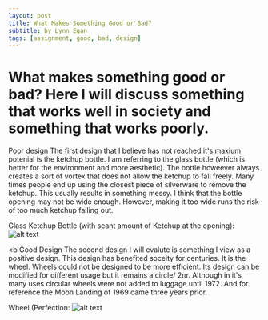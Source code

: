 ```yaml
---
layout: post
title: What Makes Something Good or Bad?
subtitle: by Lynn Egan
tags: [assignment, good, bad, design]
---
```


<h1>What makes something good or bad? Here I will discuss something that works well in society and something that works poorly.</h1>


<a> Poor design </a>
The first design that I believe has not reached it's maxium potenial is the ketchup bottle. I am referring to the glass bottle (which is better for the environment and more aesthetic). The bottle howeever always creates a sort of vortex that does not allow the ketchup to fall freely. Many times people end up using the closest piece of silverware to remove the ketchup. This usually results in something messy. I think that the bottle opening may not be wide enough. However, making it too wide runs the risk of too much ketchup falling out. 

Glass Ketchup Bottle (with scant amount of Ketchup at the opening): 
![alt text][logo]

[logo]: https://www.thesun.co.uk/wp-content/uploads/2016/07/nintchdbpict000004016286.jpg?w=2640 "Logo Title Text 2"

<b Good Design</b>
The second design I will evalute is something I view as a positive design. This design has benefited soceity for centuries. It is the wheel. Wheels could not be designed to be more efficient. Its design can be modified for different usage but it remains a circle/ 2πr. Although in it's many uses circular wheels were not added to luggage until 1972. And for reference the Moon Landing of 1969 came three years prior. 


Wheel (Perfection: 
![alt text][logo]

[logo]: https://www.google.com/url?sa=i&url=https%3A%2F%2Fwww.sporcle.com%2Fgames%2Fjohncenafan612%2Fthings-with-wheels&psig=AOvVaw13JKRoMspzEOTnkwv2OBgL&ust=1632443119102000&source=images&cd=vfe&ved=0CAsQjRxqFwoTCPCUlrLtk_MCFQAAAAAdAAAAABAD "Logo Title Text 2"

